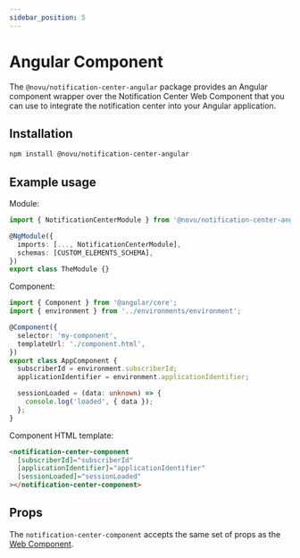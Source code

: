 ```yaml
---
sidebar_position: 5
---
```


# Angular Component

The `@novu/notification-center-angular` package provides an Angular component wrapper over the Notification Center Web Component that you can use to integrate the notification center into your Angular application.

## Installation

```bash
npm install @novu/notification-center-angular
```

## Example usage

Module:

```ts
import { NotificationCenterModule } from '@novu/notification-center-angular';

@NgModule({
  imports: [..., NotificationCenterModule],
  schemas: [CUSTOM_ELEMENTS_SCHEMA],
})
export class TheModule {}
```

Component:

```ts
import { Component } from '@angular/core';
import { environment } from '../environments/environment';

@Component({
  selector: 'my-component',
  templateUrl: './component.html',
})
export class AppComponent {
  subscriberId = environment.subscriberId;
  applicationIdentifier = environment.applicationIdentifier;

  sessionLoaded = (data: unknown) => {
    console.log('loaded', { data });
  };
}
```

Component HTML template:

```html
<notification-center-component
  [subscriberId]="subscriberId"
  [applicationIdentifier]="applicationIdentifier"
  [sessionLoaded]="sessionLoaded"
></notification-center-component>
```

## Props

The `notification-center-component` accepts the same set of props as the [Web Component](./web-component#properties).
